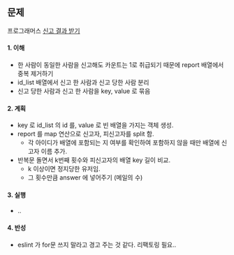 ## 문제

프로그래머스 [신고 결과 받기](https://school.programmers.co.kr/learn/courses/30/lessons/92334?language=javascript)

#### 1. 이해

- 한 사람이 동일한 사람을 신고해도 카운트는 1로 취급되기 때문에 report 배열에서 중복 제거하기
- id_list 배열에서 신고 한 사람과 신고 당한 사람 분리
- 신고 당한 사람과 신고 한 사람을 key, value 로 묶음

#### 2. 계획

- key 로 id_list 의 id 를, value 로 빈 배열을 가지는 객체 생성.
- report 를 map 연산으로 신고자, 피신고자를 split 함.
  - 각 아이디가 배열에 포함되는 지 여부를 확인하여 포함하지 않을 때만 배열에 신고자 이름 추가.
- 반복문 돌면서 k번째 횟수와 피신고자의 배열 key 길이 비교.
  - k 이상이면 정지당한 유저임.
  - 그 횟수만큼 answer 에 넣어주기 (메일의 수)

#### 3. 실행

- ..

#### 4. 반성

- eslint 가 for문 쓰지 말라고 경고 주는 것 같다. 리팩토링 필요..
